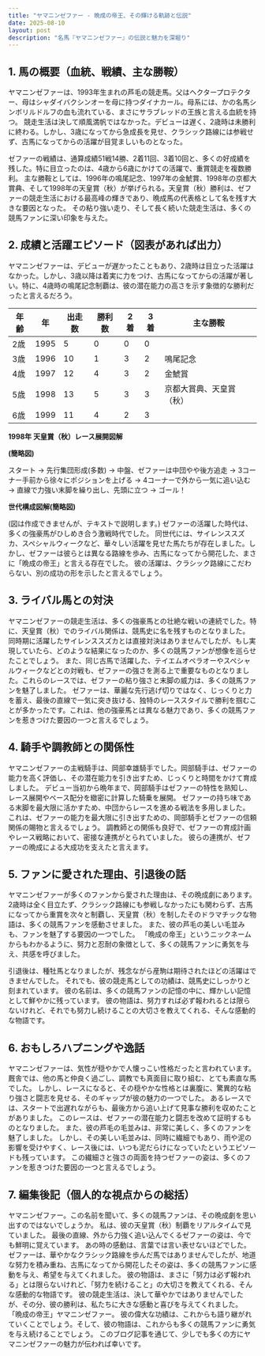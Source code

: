 ```yaml
---
title: "ヤマニンゼファー - 晩成の帝王、その輝ける軌跡と伝説"
date: 2025-08-10
layout: post
description: "名馬『ヤマニンゼファー』の伝説と魅力を深堀り"
---
```


## 1. 馬の概要（血統、戦績、主な勝鞍）

ヤマニンゼファーは、1993年生まれの芦毛の競走馬。父はヘクタープロテクター、母はシャダイバクシンオーを母に持つダイナカール。母系には、かの名馬シンボリルドルフの血も流れている、まさにサラブレッドの王族と言える血統を持つ。  競走生活は決して順風満帆ではなかった。デビューは遅く、2歳時は未勝利に終わる。しかし、3歳になってから急成長を見せ、クラシック路線には参戦せず、古馬になってからの活躍が目覚ましいものとなった。

ゼファーの戦績は、通算成績51戦14勝、2着11回、3着10回と、多くの好成績を残した。特に目立ったのは、4歳から6歳にかけての活躍で、重賞競走を複数勝利。  主な勝鞍としては、1996年の鳴尾記念、1997年の金鯱賞、1998年の京都大賞典、そして1998年の天皇賞（秋）が挙げられる。天皇賞（秋）勝利は、ゼファーの競走生活における最高峰の輝きであり、晩成馬の代表格として名を残す大きな要因となった。  その粘り強い走り、そして長く続いた競走生活は、多くの競馬ファンに深い印象を与えた。


## 2. 成績と活躍エピソード（図表があれば出力）

ヤマニンゼファーは、デビューが遅かったこともあり、2歳時は目立った活躍はなかった。しかし、3歳以降は着実に力をつけ、古馬になってからの活躍が著しい。特に、4歳時の鳴尾記念制覇は、彼の潜在能力の高さを示す象徴的な勝利だったと言えるだろう。

| 年齢 | 年 | 出走数 | 勝利数 | 2着 | 3着 | 主な勝鞍 |
|---|---|---|---|---|---|---|
| 2歳 | 1995 | 5 | 0 | 0 | 0 |  |
| 3歳 | 1996 | 10 | 1 | 3 | 2 | 鳴尾記念 |
| 4歳 | 1997 | 12 | 4 | 3 | 2 | 金鯱賞 |
| 5歳 | 1998 | 13 | 5 | 3 | 3 | 京都大賞典、天皇賞（秋） |
| 6歳 | 1999 | 11 | 4 | 2 | 3 |  |


**1998年 天皇賞（秋）レース展開図解**

**(簡略図)**

スタート → 先行集団形成(多数) → 中盤、ゼファーは中団やや後方追走 → 3コーナー手前から徐々にポジションを上げる → 4コーナーで外から一気に追い込む → 直線で力強い末脚を繰り出し、先頭に立つ → ゴール！

**世代構成図解(簡略図)**

(図は作成できませんが、テキストで説明します。)  ゼファーの活躍した時代は、多くの強豪馬がひしめき合う激戦時代でした。  同世代には、サイレンススズカ、スペシャルウィークなど、華々しい活躍を見せた馬たちが存在しました。しかし、ゼファーは彼らとは異なる路線を歩み、古馬になってから開花した、まさに「晩成の帝王」と言える存在でした。  彼の活躍は、クラシック路線にこだわらない、別の成功の形を示したと言えるでしょう。


## 3. ライバル馬との対決

ヤマニンゼファーの競走生活は、多くの強豪馬との壮絶な戦いの連続でした。特に、天皇賞（秋）でのライバル関係は、競馬史に名を残すものとなりました。  同時期に活躍したサイレンススズカとは直接対決はありませんでしたが、もし実現していたら、どのような結果になったのか、多くの競馬ファンが想像を巡らせたことでしょう。  また、同じ古馬で活躍した、テイエムオペラオーやスペシャルウィークなどとの対戦も、ゼファーの強さを測る上で重要なものとなりました。これらのレースでは、ゼファーの粘り強さと末脚の威力は、多くの競馬ファンを魅了しました。  ゼファーは、華麗な先行逃げ切りではなく、じっくりと力を蓄え、最後の直線で一気に突き抜ける、独特のレーススタイルで勝利を掴むことが多かったです。これは、他の強豪馬とは異なる魅力であり、多くの競馬ファンを惹きつけた要因の一つと言えるでしょう。


## 4. 騎手や調教師との関係性

ヤマニンゼファーの主戦騎手は、岡部幸雄騎手でした。岡部騎手は、ゼファーの能力を高く評価し、その潜在能力を引き出すため、じっくりと時間をかけて育成しました。  デビュー当初から晩年まで、岡部騎手はゼファーの特性を熟知し、レース展開やペース配分を緻密に計算した騎乗を展開。  ゼファーの持ち味である末脚を最大限に活かすため、中団からレースを進める戦法を多用しました。  これは、ゼファーの能力を最大限に引き出すための、岡部騎手とゼファーの信頼関係の賜物と言えるでしょう。  調教師との関係も良好で、ゼファーの育成計画やレース戦略において、密接な連携がとられていました。  彼らの連携が、ゼファーの晩成による大成功を支えたと言えます。


## 5. ファンに愛された理由、引退後の話

ヤマニンゼファーが多くのファンから愛された理由は、その晩成劇にあります。2歳時は全く目立たず、クラシック路線にも参戦しなかったにも関わらず、古馬になってから重賞を次々と制覇し、天皇賞（秋）を制したそのドラマチックな物語は、多くの競馬ファンを感動させました。  また、彼の芦毛の美しい毛並みも、ファンを魅了する要因の一つでした。  「晩成の帝王」というニックネームからもわかるように、努力と忍耐の象徴として、多くの競馬ファンに勇気を与え、共感を呼びました。

引退後は、種牡馬となりましたが、残念ながら産駒は期待されたほどの活躍はできませんでした。  それでも、彼の競走馬としての功績は、競馬史にしっかりと刻まれています。  彼の名前は、多くの競馬ファンの記憶の中に、輝かしい記憶として鮮やかに残っています。  彼の物語は、努力すれば必ず報われるとは限らないけれど、それでも努力し続けることの大切さを教えてくれる、そんな感動的な物語です。


## 6. おもしろハプニングや逸話

ヤマニンゼファーは、気性が穏やかで人懐っこい性格だったと言われています。  厩舎では、他の馬と仲良く過ごし、調教でも真面目に取り組む、とても素直な馬でした。  しかし、レースになると、その穏やかな性格とは裏腹に、驚異的な粘り強さと闘志を見せる、そのギャップが彼の魅力の一つでした。  あるレースでは、スタートで出遅れながらも、最後方から追い上げて見事な勝利を収めたことがありました。  このレースは、ゼファーの潜在能力と闘志を改めて証明するものとなりました。  また、彼の芦毛の毛並みは、非常に美しく、多くのファンを魅了しました。  しかし、その美しい毛並みは、同時に繊細でもあり、雨や泥の影響を受けやすく、レース後には、いつも泥だらけになっていたというエピソードも残っています。  この繊細さと強さの両面を持つゼファーの姿は、多くのファンを惹きつけた要因の一つと言えるでしょう。


## 7. 編集後記（個人的な視点からの総括）

ヤマニンゼファー。この名前を聞いて、多くの競馬ファンは、その晩成劇を思い出すのではないでしょうか。  私は、彼の天皇賞（秋）制覇をリアルタイムで見ていました。  最後の直線、外から力強く追い込んでくるゼファーの姿は、今でも鮮明に覚えています。  あの時の感動は、言葉では言い表せないほどでした。  ゼファーは、華やかなクラシック路線を歩んだ馬ではありませんでしたが、地道な努力を積み重ね、古馬になってから開花したその姿は、多くの競馬ファンに感動を与え、希望を与えてくれました。  彼の物語は、まさに「努力は必ず報われる」とは限らないけれど、「努力を続けること」の大切さを教えてくれる、そんな感動的な物語です。  彼の競走生活は、決して華やかではありませんでしたが、その分、彼の勝利は、私たちに大きな感動と喜びを与えてくれました。  「晩成の帝王」ヤマニンゼファー。  彼の偉大な功績は、これからも語り継がれていくことでしょう。そして、彼の物語は、これからも多くの競馬ファンに勇気を与え続けることでしょう。  このブログ記事を通じて、少しでも多くの方にヤマニンゼファーの魅力が伝われば幸いです。
